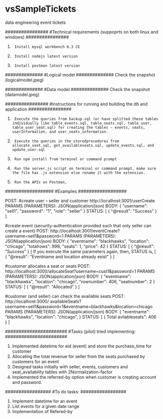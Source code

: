 # vsSampleTickets
data engineering event tickets

################
#Technical requirements (suppoprts on both linux and windows)
################
1.      Install mysql workbench 6.3 CE
2.      Install nodejs latest version
3.      Install postman latest version

##############
#Logical model
##############
Check the snapshot (logicalmodel.jpeg)

##############
#Data model
##############
Check the snapshot (datamodel.jpeg)


################
#Instructions for running and building the db and application
################
1.      Execute the queries from backup.sql (or have splitted these tables individually like table_events.sql, table_seats.sql, table_user, table_user_seat.sql) for creating the tables – events, seats, userInformation, and user_seats_information.
2.      Execute the queries in the storedprocedures from allocate_seat.sql, get_availableseats.sql, update_events.sql, and update_user.sql
3.      Run npm install from terminal or command prompt
4.      Run the server.js script on terminal or command prompt, make sure the file has .js extension else rename it with the extension.
5.      Run the APIs on Postman,

##################
#Examples
##################

POST: 
#create user – seller and customer
http://localhost:3001/userCreate
PARAMS (PARAMETERS): 
JSON(application/json)
BODY:
{
"username": "sell1",
"password": "1",
"role": "seller"
}
STATUS:
[
    {
        "@result": "Success"
    }
]

#create event (security-authentication provided such that only seller can create a event)
POST: 
http://localhost:3001/eventCreate?username=sell1&password=1
PARAMS (PARAMETERS):
JSON(application/json)
BODY:
{
"eventname": "blackhawks",
"location": "chicago",
"totalrows": 998,
"seats": 1,
"price": 42
}
STATUS:
[
    {
        "@result": "Success"
    }
]
If you execute the same parameters again, then, STATUS is,
[
    {
        "@result": "Eventname and location already exist"
    }
]

#customer allocates a seat or seats
POST:
http://localhost:3000/allocateSeat?username=cust1&password=1
PARAMS (PARAMETERS): 
JSON(application/json)
BODY:
{
"eventname": "blackhawks",
"location": "chicago",
"rownumber": 406,
"seatnumber": 2
}
STATUS:
[
    {
        "@result": "Allocated"
    }
]

#customer (and seller) can check the available seats
POST:
http://localhost:3000/ availableSeats?username=sell1&password=1&eventname=blackhawks&location=chicago
PARAMS (PARAMETERS): 
JSON(application/json)
BODY:
{
"eventname": "blackhawks",
"location": "chicago",
}
STATUS:
[
    {
        Total avilableseats": 406
    }
]

#######################
#Tasks (pilot) tried implementing:
#######################
1.	Implemented datetime for eid (event) and store the purchase_time for customer
2.	Allocating the total revenue for seller from the seats purchased by customers for an event
3.	Designed tasks initially with seller, events, customers and seat_availability tables with 2Normalization-factor 
4.	Implemented the referred-by option when customer is creating account and password.

#################
#To do tasks:
#################
1.	Implement datetime for an event
2.	List events for a given date range
3.	Implementation  of Refered-by
